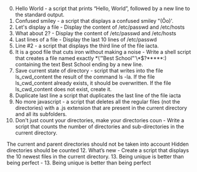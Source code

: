 0. Hello World - a script that prints “Hello, World”, followed by a new line to the standard output.
1. Confused smiley - a script that displays a confused smiley "(Ôo)'.
2. Let's display a file - Display the content of /etc/passwd and /etc/hosts
3. What about 2? - Display the content of /etc/passwd and /etc/hosts
4. Last lines of a file - Display the last 10 lines of /etc/passwd
6. Line #2 - a script that displays the third line of the file iacta.
7. It is a good file that cuts iron without making a noise - Write a shell script that creates a file named exactly \*\\'"Best School"\'\\*$\?\*\*\*\*\*:) containing the text Best School ending by a new line.
8. Save current state of directory -  script that writes into the file ls_cwd_content the result of the command ls -la. If the file ls_cwd_content already exists, it should be overwritten. If the file ls_cwd_content does not exist, create it.
9. Duplicate last line a script that duplicates the last line of the file iacta
10. No more javascript - a script that deletes all the regular files (not the directories) with a .js extension that are present in the current directory and all its subfolders.
11. Don't just count your directories, make your directories coun - Write a script that counts the number of directories and sub-directories in the current directory.

The current and parent directories should not be taken into account
Hidden directories should be counted
12. What’s new - Create a script that displays the 10 newest files in the current directory.
13. Being unique is better than being perfect - 13. Being unique is better than being perfect


